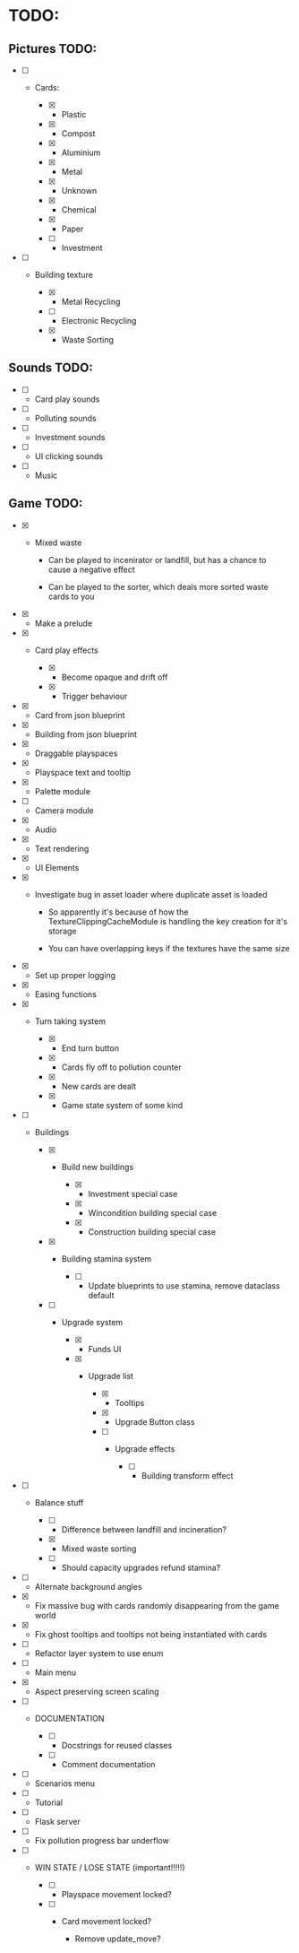 # TODO:

## Pictures TODO:

- [ ] - Cards:

	- [x] - Plastic

	- [x] - Compost

	- [x] - Aluminium

	- [x] - Metal

	- [x] - Unknown

	- [x] - Chemical

	- [x] - Paper

	- [ ] - Investment


- [ ] - Building texture

	- [x] - Metal Recycling

	- [ ] - Electronic Recycling

	- [x] - Waste Sorting


## Sounds TODO:

- [ ] - Card play sounds

- [ ] - Polluting sounds

- [ ] - Investment sounds

- [ ] - UI clicking sounds

- [ ] - Music


## Game TODO:

- [x] - Mixed waste

	- Can be played to incenirator or landfill, but has a chance to cause a negative effect

	- Can be played to the sorter, which deals more sorted waste cards to you

- [x] - Make a prelude

- [x] - Card play effects

	- [x] - Become opaque and drift off

	- [x] - Trigger behaviour

- [x] - Card from json blueprint

- [x] - Building from json blueprint

- [x] - Draggable playspaces

- [x] - Playspace text and tooltip

- [x] - Palette module

- [ ] - Camera module

- [x] - Audio

- [x] - Text rendering

- [x] - UI Elements

- [x] - Investigate bug in asset loader where duplicate asset is loaded

	- So apparently it's because of how the TextureClippingCacheModule is handling the key creation for it's storage

	- You can have overlapping keys if the textures have the same size

- [x] - Set up proper logging

- [x] - Easing functions

- [x] - Turn taking system

	- [x] - End turn button

	- [x] - Cards fly off to pollution counter

	- [x] - New cards are dealt

	- [x] - Game state system of some kind

- [ ] - Buildings

	- [x] - Build new buildings

		- [x] - Investment special case

		- [x] - Wincondition building special case

		- [x] - Construction building special case

	- [x] - Building stamina system

		- [ ] - Update blueprints to use stamina, remove dataclass default

	- [ ] - Upgrade system

		- [x] - Funds UI

		- [x] - Upgrade list

			- [x] - Tooltips

			- [x] - Upgrade Button class

			- [ ] - Upgrade effects

				- [ ] - Building transform effect

- [ ] - Balance stuff

	- [ ] - Difference between landfill and incineration?

	- [x] - Mixed waste sorting

	- [ ] - Should capacity upgrades refund stamina?

- [ ] - Alternate background angles

- [x] - Fix massive bug with cards randomly disappearing from the game world

- [x] - Fix ghost tooltips and tooltips not being instantiated with cards

- [ ] - Refactor layer system to use enum

- [ ] - Main menu

- [x] - Aspect preserving screen scaling

- [ ] - DOCUMENTATION

	- [ ] - Docstrings for reused classes

	- [ ] - Comment documentation

- [ ] - Scenarios menu

- [ ] - Tutorial

- [ ] - Flask server

- [ ] - Fix pollution progress bar underflow

- [ ] - WIN STATE / LOSE STATE (important!!!!!)

	- [ ] - Playspace movement locked?

	- [ ] - Card movement locked?

		- Remove update_move?
